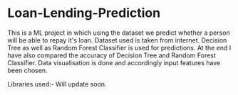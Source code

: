 # Loan-Lending-Prediction
This is a ML project in which using the dataset we predict whether a person will be able to repay it's loan.
Dataset used is taken from internet.
Decision Tree as well as Random Forest Classifier is used for predictions.
At the end I have also compared the accuracy of Decision Tree and Random Forest Classifier.
Data visualisation is done and accordingly input features have been chosen.

Libraries used:-
Will update soon.
